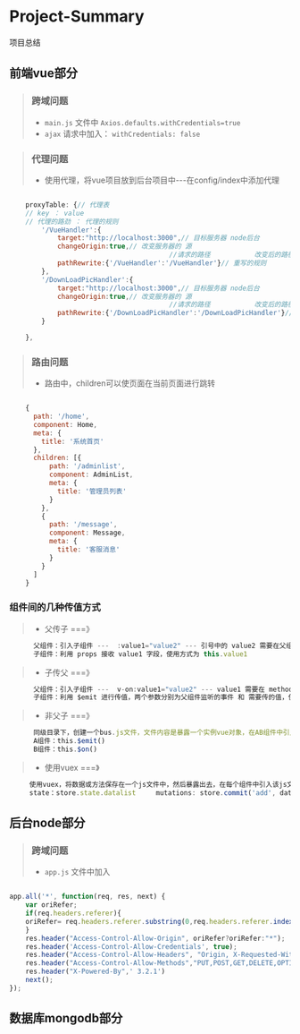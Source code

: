 # Project-Summary
项目总结

## 前端vue部分  

> ### 跨域问题
> + `main.js` 文件中 `Axios.defaults.withCredentials=true`
> + `ajax` 请求中加入： `withCredentials: false`

> ### 代理问题
> + 使用代理，将vue项目放到后台项目中---在config/index中添加代理

```javascript

    proxyTable: {// 代理表
  	// key ： value
  	// 代理的路劲 ： 代理的规则
    	'/VueHandler':{
    		target:"http://localhost:3000",// 目标服务器 node后台
    		changeOrigin:true,// 改变服务器的 源
    									//请求的路径           改变后的路径
    		pathRewrite:{'/VueHandler':'/VueHandler'}// 重写的规则
    	},
        '/DownLoadPicHandler':{
            target:"http://localhost:3000",// 目标服务器 node后台
            changeOrigin:true,// 改变服务器的 源
                                        //请求的路径           改变后的路径
            pathRewrite:{'/DownLoadPicHandler':'/DownLoadPicHandler'}// 重写的规则
        }

    },

```

> ### 路由问题
> + 路由中，children可以使页面在当前页面进行跳转
```javascript

    {
      path: '/home',
      component: Home,
      meta: {
        title: '系统首页'
      },
      children: [{
          path: '/adminlist',
          component: AdminList,
          meta: {
            title: '管理员列表'
          }
        },
        {
          path: '/message',
          component: Message,
          meta: {
            title: '客服消息'
          }
        }
      ]
    }

```

### 组件间的几种传值方式
> + 父传子 ===》
```javascript
      父组件：引入子组件 ---  :value1="value2" --- 引号中的 value2 需要在父组件的 data 中定义 --- value1 是子组件接收的字段;
      子组件：利用 props 接收 value1 字段，使用方式为 this.value1	
```
> + 子传父 ===》
```javascript
      父组件：引入子组件 ---  v-on:value1="value2" --- value1 需要在 methods 中定义 --- value2 是子组件传过来的字段;
      子组件：利用 $emit 进行传值，两个参数分别为父组件监听的事件 和 需要传的值，使用方式为 this.$emit('value2', value)
```
> + 非父子 ===》
```javascript
      同级目录下，创建一个bus.js文件，文件内容是暴露一个实例vue对象，在AB组件中引入bus.js
      A组件：this.$emit()
      B组件：this.$on()
```
> + 使用vuex ===》
```javascript
     使用vuex，将数据或方法保存在一个js文件中，然后暴露出去，在每个组件中引入该js文件
     state：store.state.datalist     mutations: store.commit('add', data)
```

## 后台node部分

> ### 跨域问题
> + `app.js` 文件中加入 

```javascript  

app.all('*', function(req, res, next) {
	var oriRefer;
	if(req.headers.referer){
	oriRefer= req.headers.referer.substring(0,req.headers.referer.indexOf("/",10));
	}
	res.header("Access-Control-Allow-Origin", oriRefer?oriRefer:"*");
	res.header('Access-Control-Allow-Credentials', true);
	res.header("Access-Control-Allow-Headers", "Origin, X-Requested-With, Content-Type, Accept");
	res.header("Access-Control-Allow-Methods","PUT,POST,GET,DELETE,OPTIONS");
	res.header("X-Powered-By",' 3.2.1')
	next();
});

```

## 数据库mongodb部分
